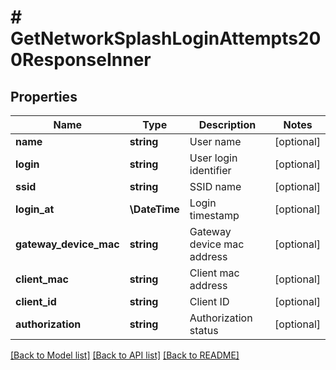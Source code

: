 # # GetNetworkSplashLoginAttempts200ResponseInner

## Properties

Name | Type | Description | Notes
------------ | ------------- | ------------- | -------------
**name** | **string** | User name | [optional]
**login** | **string** | User login identifier | [optional]
**ssid** | **string** | SSID name | [optional]
**login_at** | **\DateTime** | Login timestamp | [optional]
**gateway_device_mac** | **string** | Gateway device mac address | [optional]
**client_mac** | **string** | Client mac address | [optional]
**client_id** | **string** | Client ID | [optional]
**authorization** | **string** | Authorization status | [optional]

[[Back to Model list]](../../README.md#models) [[Back to API list]](../../README.md#endpoints) [[Back to README]](../../README.md)
